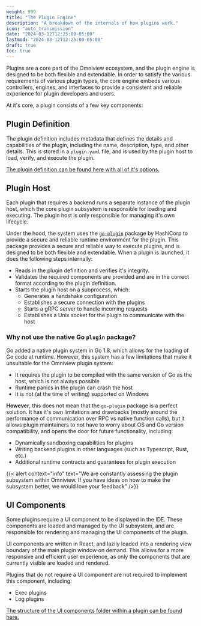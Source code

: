 ```yaml
---
weight: 999
title: "The Plugin Engine"
description: "A breakdown of the internals of how plugins work."
icon: "auto_transmission"
date: "2024-03-12T12:25:00-05:00"
lastmod: "2024-03-12T12:25:00-05:00"
draft: true
toc: true
---
```


Plugins are a core part of the Omniview ecosystem, and the plugin engine is designed to be both flexible and extendable. In order to satisfy the various requirements of various plugin types, the core engine embeds various controllers, engines, and interfaces to provide a consistent and reliable experience for plugin developers and users.

At it's core, a plugin consists of a few key components:

## Plugin Definition

The plugin definition includes metadata that defines the details and capabilities of the plugin, including the name, description, type, and other details. This is stored in a `plugin.yaml` file, and is used by the plugin host to load, verify, and execute the plugin.

[The plugin definition can be found here with all of it's options.](../api/plugin-definition.md)

## Plugin Host

Each plugin that requires a backend runs a separate instance of the plugin host, which the core plugin subsystem is responsible for loading and executing. The plugin host is only responsible for managing it's own lifecycle.

Under the hood, the system uses the [`go-plugin`](https://github.com/hashicorp/go-plugin) package by HashiCorp to provide a secure and reliable runtime environment for the plugin. This package provides a secure and reliable way to execute plugins, and is designed to be both flexible and extendable. When a plugin is launched, it does the following steps internally:

- Reads in the plugin definition and verifies it's integrity.
- Validates the required components are provided and are in the correct format according to the plugin definition.
- Starts the plugin host on a subprocess, which:
  - Generates a handshake configuration
  - Establishes a secure connection with the plugins
  - Starts a gRPC server to handle incoming requests
  - Establishes a Unix socket for the plugin to communicate with the host

### Why not use the native Go `plugin` package?

Go added a native plugin system in Go 1.8, which allows for the loading of Go code at runtime. However, this system has a few limitations that make it unsuitable for the Omniview plugin system:

- It requires the plugin to be compiled with the same version of Go as the host, which is not always possible
- Runtime panics in the plugin can crash the host
- It is not (at the time of writing) supported on Windows

**However**, this does not mean that the `go-plugin` package is a perfect solution. It has it's own limitations and drawbacks (mostly around the performance of communication over RPC vs native function calls), but it allows plugin maintainers to not have to worry about OS and Go version compatibility, and opens the door for future functionality, including:

- Dynamically sandboxing capabilities for plugins
- Writing backend plugins in other languages (such as Typescript, Rust, etc.)
- Additional runtime contracts and guarantees for plugin execution

{{< alert context="info" text="We are constantly assessing the plugin subsystem within Omniview. If you have ideas on how to make the subsystem better, we would love your feedback" />}}

## UI Components

Some plugins require a UI component to be displayed in the IDE. These components are loaded and managed by the UI subsystem, and are responsible for rendering and managing the UI components of the plugin.

UI components are written in React, and lazily loaded into a rendering view boundary of the main plugin window on demand. This allows for a more responsive and efficient user experience, as only the components that are currently visible are loaded and rendered.

Plugins that do not require a UI component are not required to implement this component, including:

- Exec plugins
- Log plugins

[The structure of the UI components folder within a plugin can be found here.](../api/ui-components.md)

